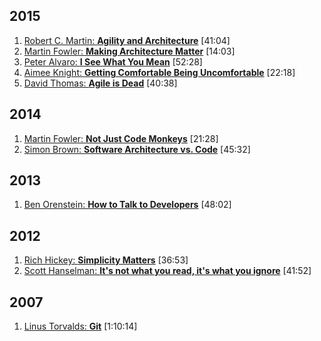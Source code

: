 ## 2015
1. [Robert C. Martin: **Agility and Architecture**](https://www.youtube.com/watch?v=0oGpWmS0aYQ) [41:04]
1. [Martin Fowler: **Making Architecture Matter**](https://www.youtube.com/watch?v=DngAZyWMGR0) [14:03]
1. [Peter Alvaro: **I See What You Mean**](https://www.youtube.com/watch?v=R2Aa4PivG0g) [52:28]
1. [Aimee Knight: **Getting Comfortable Being Uncomfortable**](https://www.youtube.com/watch?v=B22o_yeDE_s) [22:18]
1. [David Thomas: **Agile is Dead**](https://www.youtube.com/watch?v=a-BOSpxYJ9M) [40:38]

## 2014
1. [Martin Fowler: **Not Just Code Monkeys**](https://www.youtube.com/watch?v=4E3xfR6IBII) [21:28]
1. [Simon Brown: **Software Architecture vs. Code**](https://www.youtube.com/watch?v=GAFZcYlO5S0) [45:32]

## 2013
1. [Ben Orenstein: **How to Talk to Developers**](https://www.youtube.com/watch?v=l9JXH7JPjR4) [48:02]

## 2012
1. [Rich Hickey: **Simplicity Matters**](https://www.youtube.com/watch?v=rI8tNMsozo0) [36:53]
1. [Scott Hanselman: **It's not what you read, it's what you ignore**](https://vimeo.com/39020426) [41:52]

## 2007
1. [Linus Torvalds: **Git**](https://www.youtube.com/watch?v=4XpnKHJAok8) [1:10:14]
